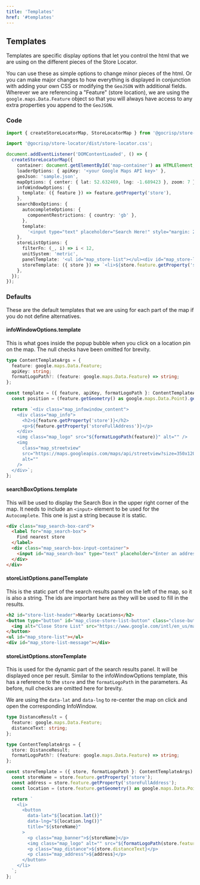 ```yaml
---
title: 'Templates'
href: '#templates'
---
```


## Templates

Templates are specific display options that let you control the html that we are using on the different pieces of the Store Locator.

You can use these as simple options to change minor pieces of the html. Or you can make major changes to how everything is displayed in conjunction with adding your own CSS or modifying the `GeoJSON` with additional fields. Wherever we are referencing a "Feature" (store location), we are using the `google.maps.Data.Feature` object so that you will always have access to any extra properties you append to the `GeoJSON`.

### Code

```TypeScript
import { createStoreLocatorMap, StoreLocatorMap } from '@gocrisp/store-locator';

import '@gocrisp/store-locator/dist/store-locator.css';

document.addEventListener('DOMContentLoaded', () => {
  createStoreLocatorMap({
    container: document.getElementById('map-container') as HTMLElement,
    loaderOptions: { apiKey: '<your Google Maps API key>' },
    geoJson: 'sample.json',
    mapOptions: { center: { lat: 52.632469, lng: -1.689423 }, zoom: 7 },
    infoWindowOptions: {
      template: ({ feature }) => feature.getProperty('store'),
    },
    searchBoxOptions: {
      autocompleteOptions: {
        componentRestrictions: { country: 'gb' },
      },
      template:
        '<input type="text" placeholder="Search Here!" style="margin: 20px; font-size: 2em;">',
    },
    storeListOptions: {
      filterFn: (_, i) => i < 12,
      unitSystem: 'metric',
      panelTemplate: '<ul id="map_store-list"></ul><div id="map_store-list-message"></div>',
      storeTemplate: ({ store }) => `<li>${store.feature.getProperty('store')}</li>`,
    },
  });
});
```

### Defaults

These are the default templates that we are using for each part of the map if you do not define alternatives.

#### infoWindowOptions.template

This is what goes inside the popup bubble when you click on a location pin on the map. The null checks have been omitted for brevity.

```TypeScript
type ContentTemplateArgs = {
  feature: google.maps.Data.Feature;
  apiKey: string;
  formatLogoPath?: (feature: google.maps.Data.Feature) => string;
};

const template = ({ feature, apiKey, formatLogoPath }: ContentTemplateArgs): string => {
  const position = (feature.getGeometry() as google.maps.Data.Point).get();

  return `<div class="map_infowindow_content">
    <div class="map_info">
      <h2>${feature.getProperty('store')}</h2>
      <p>${feature.getProperty('storeFullAddress')}</p>
    </div>
    <img class="map_logo" src="${formatLogoPath(feature)}" alt="" />
    <img
      class="map_streetview"
      src="https://maps.googleapis.com/maps/api/streetview?size=350x120&location=${position.lat()},${position.lng()}&key=${apiKey}"
      alt=""
    />
  </div>`;
};
```

#### searchBoxOptions.template

This will be used to display the Search Box in the upper right corner of the map. It needs to include an `<input>` element to be used for the `Autocomplete`. This one is just a string because it is static.

```HTML
<div class="map_search-box-card">
  <label for="map_search-box">
    Find nearest store
  </label>
  <div class="map_search-box-input-container">
    <input id="map_search-box" type="text" placeholder="Enter an address" />
  </div>
</div>
```

#### storeListOptions.panelTemplate

This is the static part of the search results panel on the left of the map, so it is also a string. The ids are important here as they will be used to fill in the results.

```HTML
<h2 id="store-list-header">Nearby Locations</h2>
<button type="button" id="map_close-store-list-button" class="close-button">
  <img alt="Close Store List" src="https://www.google.com/intl/en_us/mapfiles/close.gif" />
</button>
<ul id="map_store-list"></ul>
<div id="map_store-list-message"></div>
```

#### storeListOptions.storeTemplate

This is used for the dynamic part of the search results panel. It will be displayed once per result. Similar to the infoWindowOptions template, this has a reference to the `store` and the `formatLogoPath` in the parameters. As before, null checks are omitted here for brevity.

We are using the `data-lat` and `data-lng` to re-center the map on click and open the corresponding InfoWindow.

```TypeScript
type DistanceResult = {
  feature: google.maps.Data.Feature;
  distanceText: string;
};

type ContentTemplateArgs = {
  store: DistanceResult;
  formatLogoPath?: (feature: google.maps.Data.Feature) => string;
};

const storeTemplate = ({ store, formatLogoPath }: ContentTemplateArgs): string => {
  const storeName = store.feature.getProperty('store');
  const address = store.feature.getProperty('storeFullAddress');
  const location = (store.feature.getGeometry() as google.maps.Data.Point).get();

  return `
    <li>
      <button
        data-lat="${location.lat()}"
        data-lng="${location.lng()}"
        title="${storeName}"
      >
        <p class="map_banner">${storeName}</p>
        <img class="map_logo" alt="" src="${formatLogoPath(store.feature)}" />
        <p class="map_distance">${store.distanceText}</p>
        <p class="map_address">${address}</p>
      </button>
    </li>
  `;
};

```
